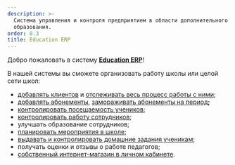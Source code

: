 ```yaml
---
description: >-
  Система управления и контроля предприятием в области дополнительного
  образования.
order: 0.3
title: Education ERP
---
```


Добро пожаловать в систему [**Education ERP**](https://education-erp.com/)!

В нашей системы вы сможете  организовать работу школы или целой сети школ:

-  [добавлять клиентов](https://informa.gitbook.io/education-erp/klienty/kak-dobavit-klienta) и [отслеживать весь процесс работы с ними](https://informa.gitbook.io/education-erp/klienty/sostoyanie-klientov);
-  [добавлять абонементы](https://informa.gitbook.io/education-erp/abonementy/dobavlenie-abonementov), [замораживать абонементы на период](https://informa.gitbook.io/education-erp/novosti-education-erp/zamorozka-dlya-kazhdogo-abonementa)**;**
-  [контролировать посещаемость учеников](https://informa.gitbook.io/education-erp/nachalo-raboty/shkola/gruppa/poseshaemost-uchenikov);
-  [контролировать работу сотрудников](https://informa.gitbook.io/education-erp/nachalo-raboty/shkola/gruppa/rabota-pedagogov);
-  улучшать образование сотрудников;
-  [планировать мероприятия в школе](https://informa.gitbook.io/education-erp/nachalo-raboty/shkola/meropriyatiya);
-  [выдавать и контролировать домашние задания ученикам](https://informa.gitbook.io/education-erp/nachalo-raboty/shkola/gruppa/domashnie-zadaniya);
-  получать оценки и отзывы о работе педагогов;
-  [собственный интернет-магазин в личном кабинете](https://informa.gitbook.io/education-erp/inventarizaciya).